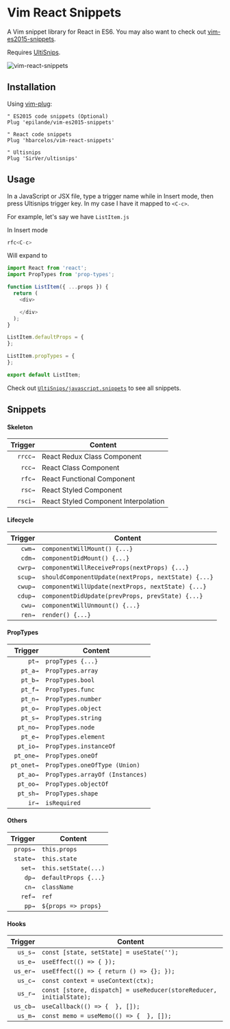 # Vim React Snippets

A Vim snippet library for React in ES6. You may also want to check out [vim-es2015-snippets](https://github.com/epilande/vim-es2015-snippets).

Requires [UltiSnips](https://github.com/SirVer/ultisnips).

![vim-react-snippets](http://i.imgur.com/ImgaW2k.gif)

## Installation

Using [vim-plug](https://github.com/junegunn/vim-plug):

```vim
" ES2015 code snippets (Optional)
Plug 'epilande/vim-es2015-snippets'

" React code snippets
Plug 'hbarcelos/vim-react-snippets'

" Ultisnips
Plug 'SirVer/ultisnips'
```

## Usage
In a JavaScript or JSX file, type a trigger name while in Insert mode, then press Ultisnips trigger key. In my case I have it mapped to `<C-c>`.

For example, let's say we have `ListItem.js`

In Insert mode

```javascript
rfc<C-c>
```

Will expand to

```javascript
import React from 'react';
import PropTypes from 'prop-types';

function ListItem({ ...props }) {
  return (
    <div>

    </div>
  );
}

ListItem.defaultProps = {
};

ListItem.propTypes = {
};

export default ListItem;
```

Check out [`UltiSnips/javascript.snippets`](UltiSnips/javascript.snippets) to see all snippets.


## Snippets

#### Skeleton

| Trigger  | Content |
| -------: | ------- |
| `rrcc→`  | React Redux Class Component |
| `rcc→`   | React Class Component |
| `rfc→`   | React Functional Component |
| `rsc→`   | React Styled Component |
| `rsci→`   | React Styled Component Interpolation |


#### Lifecycle

| Trigger  | Content |
| -------: | ------- |
| `cwm→`   | `componentWillMount() {...}` |
| `cdm→`   | `componentDidMount() {...}` |
| `cwrp→`  | `componentWillReceiveProps(nextProps) {...}` |
| `scup→`  | `shouldComponentUpdate(nextProps, nextState) {...}` |
| `cwup→`  | `componentWillUpdate(nextProps, nextState) {...}` |
| `cdup→`  | `componentDidUpdate(prevProps, prevState) {...}` |
| `cwu→`   | `componentWillUnmount() {...}` |
| `ren→`   | `render() {...}` |


#### PropTypes

| Trigger    | Content |
| -------:   | ------- |
| `pt→`      | `propTypes {...}` |
| `pt_a→`    | `PropTypes.array` |
| `pt_b→`    | `PropTypes.bool` |
| `pt_f→`    | `PropTypes.func` |
| `pt_n→`    | `PropTypes.number` |
| `pt_o→`    | `PropTypes.object` |
| `pt_s→`    | `PropTypes.string` |
| `pt_no→`   | `PropTypes.node` |
| `pt_e→`    | `PropTypes.element` |
| `pt_io→`   | `PropTypes.instanceOf` |
| `pt_one→`  | `PropTypes.oneOf` |
| `pt_onet→` | `PropTypes.oneOfType (Union)` |
| `pt_ao→`   | `PropTypes.arrayOf (Instances)` |
| `pt_oo→`   | `PropTypes.objectOf` |
| `pt_sh→`   | `PropTypes.shape` |
| `ir→`      | `isRequired` |

#### Others

| Trigger  | Content |
| -------: | ------- |
| `props→` | `this.props` |
| `state→` | `this.state` |
| `set→`   | `this.setState(...)` |
| `dp→`    | `defaultProps {...}` |
| `cn→`    | `className` |
| `ref→`   | `ref` |
| `pp→`    | `${props => props}` |

#### Hooks

| Trigger  | Content |
| -------: | ------- |
| `us_s→`  | `const [state, setState] = useState('');` |
| `us_e→`  | `useEffect(() => { });`                   |
| `us_er→` | `useEffect(() => { return () => {}; });`  |
| `us_c→`  | `const context = useContext(ctx);`        |
| `us_r→`  | `const [store, dispatch] = useReducer(storeReducer, initialState);` |
| `us_cb→` | `useCallback(() => {  }, []);` |
| `us_m→`  | `const memo = useMemo(() => {  }, []);` |
